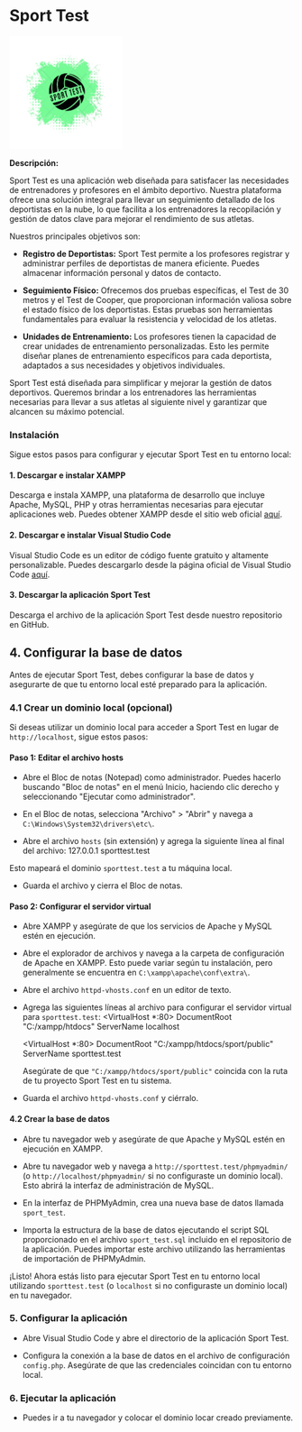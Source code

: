 # Sport Test

<img src="/public/img/logoSportTest.png" alt="Logo de Sport Test" width="200" height="200">

**Descripción:**

Sport Test es una aplicación web diseñada para satisfacer las necesidades de entrenadores y profesores en el ámbito deportivo. Nuestra plataforma ofrece una solución integral para llevar un seguimiento detallado de los deportistas en la nube, lo que facilita a los entrenadores la recopilación y gestión de datos clave para mejorar el rendimiento de sus atletas.

Nuestros principales objetivos son:

- **Registro de Deportistas:** Sport Test permite a los profesores registrar y administrar perfiles de deportistas de manera eficiente. Puedes almacenar información personal y datos de contacto.

- **Seguimiento Físico:** Ofrecemos dos pruebas específicas, el Test de 30 metros y el Test de Cooper, que proporcionan información valiosa sobre el estado físico de los deportistas. Estas pruebas son herramientas fundamentales para evaluar la resistencia y velocidad de los atletas.

- **Unidades de Entrenamiento:** Los profesores tienen la capacidad de crear unidades de entrenamiento personalizadas. Esto les permite diseñar planes de entrenamiento específicos para cada deportista, adaptados a sus necesidades y objetivos individuales.

Sport Test está diseñada para simplificar y mejorar la gestión de datos deportivos. Queremos brindar a los entrenadores las herramientas necesarias para llevar a sus atletas al siguiente nivel y garantizar que alcancen su máximo potencial.

### Instalación

Sigue estos pasos para configurar y ejecutar Sport Test en tu entorno local:

#### 1. Descargar e instalar XAMPP

Descarga e instala XAMPP, una plataforma de desarrollo que incluye Apache, MySQL, PHP y otras herramientas necesarias para ejecutar aplicaciones web. Puedes obtener XAMPP desde el sitio web oficial [aquí](https://www.apachefriends.org/index.html).

#### 2. Descargar e instalar Visual Studio Code

Visual Studio Code es un editor de código fuente gratuito y altamente personalizable. Puedes descargarlo desde la página oficial de Visual Studio Code [aquí](https://code.visualstudio.com/).

#### 3. Descargar la aplicación Sport Test

Descarga el archivo de la aplicación Sport Test desde nuestro repositorio en GitHub.

## 4. Configurar la base de datos

Antes de ejecutar Sport Test, debes configurar la base de datos y asegurarte de que tu entorno local esté preparado para la aplicación.

### 4.1 Crear un dominio local (opcional)

Si deseas utilizar un dominio local para acceder a Sport Test en lugar de `http://localhost`, sigue estos pasos:

#### Paso 1: Editar el archivo hosts

- Abre el Bloc de notas (Notepad) como administrador. Puedes hacerlo buscando "Bloc de notas" en el menú Inicio, haciendo clic derecho y seleccionando "Ejecutar como administrador".

- En el Bloc de notas, selecciona "Archivo" > "Abrir" y navega a `C:\Windows\System32\drivers\etc\`.

- Abre el archivo `hosts` (sin extensión) y agrega la siguiente línea al final del archivo: 127.0.0.1 sporttest.test

Esto mapeará el dominio `sporttest.test` a tu máquina local.

- Guarda el archivo y cierra el Bloc de notas.

#### Paso 2: Configurar el servidor virtual

- Abre XAMPP y asegúrate de que los servicios de Apache y MySQL estén en ejecución.

- Abre el explorador de archivos y navega a la carpeta de configuración de Apache en XAMPP. Esto puede variar según tu instalación, pero generalmente se encuentra en `C:\xampp\apache\conf\extra\`.

- Abre el archivo `httpd-vhosts.conf` en un editor de texto.

- Agrega las siguientes líneas al archivo para configurar el servidor virtual para `sporttest.test`: 
	<VirtualHost *:80>
	DocumentRoot "C:/xampp/htdocs"
	ServerName localhost
	</VirtualHost>

	<VirtualHost *:80>
	DocumentRoot "C:/xampp/htdocs/sport/public"
	ServerName sporttest.test
	</VirtualHost>
	
	Asegúrate de que `"C:/xampp/htdocs/sport/public"` coincida con la ruta de tu proyecto Sport Test en tu sistema.

- Guarda el archivo `httpd-vhosts.conf` y ciérralo.

#### 4.2 Crear la base de datos

- Abre tu navegador web y asegúrate de que Apache y MySQL estén en ejecución en XAMPP.

- Abre tu navegador web y navega a `http://sporttest.test/phpmyadmin/` (o `http://localhost/phpmyadmin/` si no configuraste un dominio local). Esto abrirá la interfaz de administración de MySQL.

- En la interfaz de PHPMyAdmin, crea una nueva base de datos llamada `sport_test`.

- Importa la estructura de la base de datos ejecutando el script SQL proporcionado en el archivo `sport_test.sql` incluido en el repositorio de la aplicación. Puedes importar este archivo utilizando las herramientas de importación de PHPMyAdmin.

¡Listo! Ahora estás listo para ejecutar Sport Test en tu entorno local utilizando `sporttest.test` (o `localhost` si no configuraste un dominio local) en tu navegador.


### 5. Configurar la aplicación

- Abre Visual Studio Code y abre el directorio de la aplicación Sport Test.

- Configura la conexión a la base de datos en el archivo de configuración `config.php`. Asegúrate de que las credenciales coincidan con tu entorno local.

### 6. Ejecutar la aplicación

- Puedes ir a tu navegador y colocar el dominio locar creado previamente.


